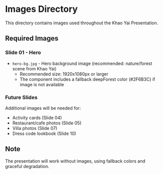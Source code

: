 # Images Directory

This directory contains images used throughout the Khao Yai Presentation.

## Required Images

### Slide 01 - Hero
- `hero-bg.jpg` - Hero background image (recommended: nature/forest scene from Khao Yai)
  - Recommended size: 1920x1080px or larger
  - The component includes a fallback deepForest color (#2F6B3C) if image is not available

### Future Slides
Additional images will be needed for:
- Activity cards (Slide 04)
- Restaurant/cafe photos (Slide 05)
- Villa photos (Slide 07)
- Dress code lookbook (Slide 10)

## Note
The presentation will work without images, using fallback colors and graceful degradation.
